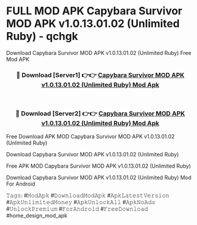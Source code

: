# FULL MOD APK Capybara Survivor MOD APK v1.0.13.01.02 (Unlimited Ruby) - qchgk
Download Capybara Survivor MOD APK v1.0.13.01.02 (Unlimited Ruby) Free Mod APK

<div align="center">
<h3>🔴 Download [Server1] 👉👉 <a href="https://apk-comot.site?title=Capybara_Survivor_MOD_APK_v1.0.13.01.02_(Unlimited_Ruby)">Capybara Survivor MOD APK v1.0.13.01.02 (Unlimited Ruby) Mod Apk</a></h3><br>

<h3>🔴 Download [Server2] 👉👉 <a href="https://apk-comot.site?title=Capybara_Survivor_MOD_APK_v1.0.13.01.02_(Unlimited_Ruby)">Capybara Survivor MOD APK v1.0.13.01.02 (Unlimited Ruby) Mod Apk</a></h3>
</div>


Free Download APK MOD Capybara Survivor MOD APK v1.0.13.01.02 (Unlimited Ruby)

Download Capybara Survivor MOD APK v1.0.13.01.02 (Unlimited Ruby) 

Free APK MOD Capybara Survivor MOD APK v1.0.13.01.02 (Unlimited Ruby) 

Download Capybara Survivor MOD APK v1.0.13.01.02 (Unlimited Ruby) Mod For Android

𝚃𝚊𝚐𝚜: #𝙼𝚘𝚍𝙰𝚙𝚔 #𝙳𝚘𝚠𝚗𝚕𝚘𝚊𝚍𝙼𝚘𝚍𝙰𝚙𝚔 #𝙰𝚙𝚔𝙻𝚊𝚝𝚎𝚜𝚝𝚅𝚎𝚛𝚜𝚒𝚘𝚗 #𝙰𝚙𝚔𝚄𝚗𝚕𝚒𝚖𝚒𝚝𝚎𝚍𝙼𝚘𝚗𝚎𝚢 #𝙰𝚙𝚔𝚄𝚗𝚕𝚘𝚌𝚔𝙰𝚕𝚕 #𝙰𝚙𝚔𝙽𝚘𝙰𝚍𝚜 #𝚄𝚗𝚕𝚘𝚌𝚔𝙿𝚛𝚎𝚖𝚒𝚞𝚖 #𝙵𝚘𝚛𝙰𝚗𝚍𝚛𝚘𝚒𝚍 #𝙵𝚛𝚎𝚎𝙳𝚘𝚠𝚗𝚕𝚘𝚊𝚍 #home_design_mod_apk